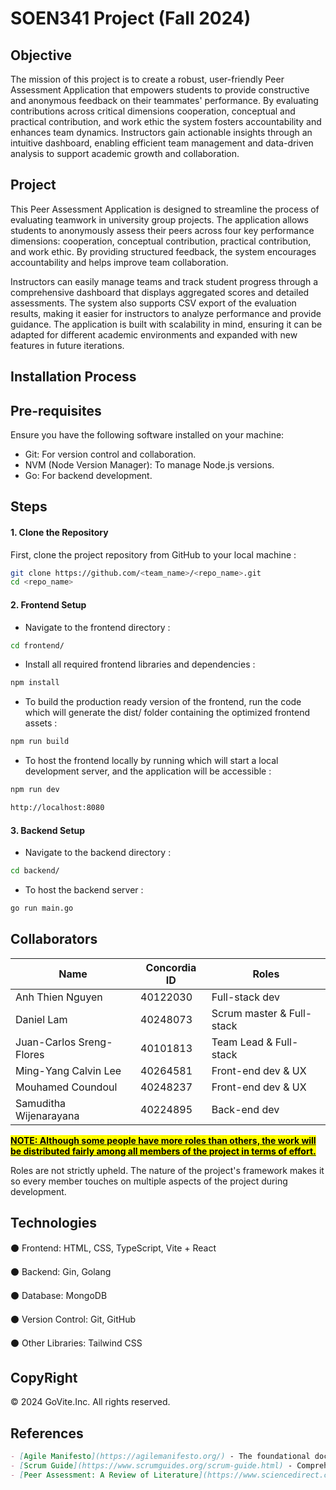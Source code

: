 # SOEN341 Project (Fall 2024)

## Objective

The mission of this project is to create a robust, user-friendly Peer Assessment Application that empowers students to provide constructive and anonymous feedback on their teammates' performance. By evaluating contributions across critical dimensions cooperation, conceptual and practical contribution, and work ethic the system fosters accountability and enhances team dynamics. Instructors gain actionable insights through an intuitive dashboard, enabling efficient team management and data-driven analysis to support academic growth and collaboration.

## Project

This Peer Assessment Application is designed to streamline the process of evaluating teamwork in university group projects. The application allows students to anonymously assess their peers across four key performance dimensions: cooperation, conceptual contribution, practical contribution, and work ethic. By providing structured feedback, the system encourages accountability and helps improve team collaboration.

Instructors can easily manage teams and track student progress through a comprehensive dashboard that displays aggregated scores and detailed assessments. The system also supports CSV export of the evaluation results, making it easier for instructors to analyze performance and provide guidance. The application is built with scalability in mind, ensuring it can be adapted for different academic environments and expanded with new features in future iterations.

## Installation Process

## Pre-requisites

Ensure you have the following software installed on your machine:

- Git: For version control and collaboration.
- NVM (Node Version Manager): To manage Node.js versions.
- Go: For backend development.

## Steps

#### 1. Clone the Repository

First, clone the project repository from GitHub to your local machine :

```bash
git clone https://github.com/<team_name>/<repo_name>.git
cd <repo_name>
```

#### 2. Frontend Setup

- Navigate to the frontend directory :

```bash
cd frontend/
```

- Install all required frontend libraries and dependencies :

```bash
npm install
```

- To build the production ready version of the frontend, run the code which will generate the dist/ folder containing the optimized frontend assets :

```bash
npm run build
```

- To host the frontend locally by running which will start a local development server, and the application will be accessible :

```bash
npm run dev

http://localhost:8080
```

#### 3. Backend Setup

- Navigate to the backend directory :

```bash
cd backend/
```

- To host the backend server :

```bash
go run main.go
```

## Collaborators

| Name                     | Concordia ID | Roles                     |
| ------------------------ | ------------ | ------------------------- |
| Anh Thien Nguyen         | 40122030     | Full-stack dev            |
| Daniel Lam               | 40248073     | Scrum master & Full-stack |
| Juan-Carlos Sreng-Flores | 40101813     | Team Lead & Full-stack    |
| Ming-Yang Calvin Lee     | 40264581     | Front-end dev & UX        |
| Mouhamed Coundoul        | 40248237     | Front-end dev & UX        |
| Samuditha Wijenarayana   | 40224895     | Back-end dev              |

**<u><mark>NOTE: Although some people have more roles than others, the work will be distributed fairly among all members of the project in terms of effort.</mark></u>**

Roles are not strictly upheld. The nature of the project's framework makes it so every member touches on multiple aspects of the project during development.

## Technologies

⚫ Frontend: HTML, CSS, TypeScript, Vite + React

⚫ Backend: Gin, Golang

⚫ Database: MongoDB

⚫ Version Control: Git, GitHub

⚫ Other Libraries: Tailwind CSS

## CopyRight

© 2024 GoVite.Inc. All rights reserved.

## References

```md
- [Agile Manifesto](https://agilemanifesto.org/) - The foundational document outlining the core values and principles of Agile development.
- [Scrum Guide](https://www.scrumguides.org/scrum-guide.html) - Comprehensive guide to the Scrum framework, including roles and practices.
- [Peer Assessment: A Review of Literature](https://www.sciencedirect.com/science/article/pii/S0360131517301135) - An academic review discussing the effectiveness and challenges of peer assessment in educational settings.
```

